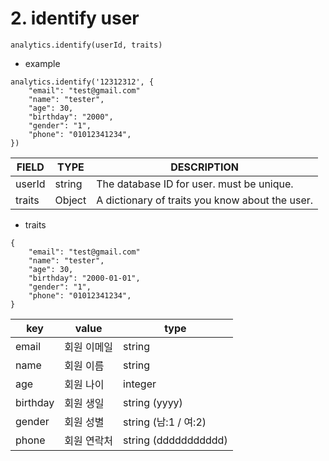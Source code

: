 # 2. identify user

```
analytics.identify(userId, traits)
```

* example

```
analytics.identify('12312312', {
	"email": "test@gmail.com"
	"name": "tester",
	"age": 30,
	"birthday": "2000",
	"gender": "1",
	"phone": "01012341234",
})
```



| FIELD  | TYPE   | DESCRIPTION                                     |
| ------ | ------ | ----------------------------------------------- |
| userId | string | The database ID for user. must be unique.       |
| traits | Object | A dictionary of traits you know about the user. |

* traits

```jsdoc
{
	"email": "test@gmail.com"
	"name": "tester",
	"age": 30,
	"birthday": "2000-01-01",
	"gender": "1",
	"phone": "01012341234",
}
```

| key      | value  | type                 |
| -------- | ------ | -------------------- |
| email    | 회원 이메일 | string               |
| name     | 회원 이름  | string               |
| age      | 회원 나이  | integer              |
| birthday | 회원 생일  | string (yyyy)        |
| gender   | 회원 성별  | string (남:1 / 여:2)   |
| phone    | 회원 연락처 | string (ddddddddddd) |

